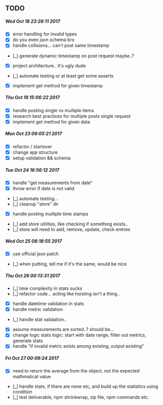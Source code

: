 ## TODO
##### Wed Oct 18 23:26:11 2017
- [x] error handling for invalid types
- [x] do you even json schema bro 
- [x] handle collisions... can't post same timestamp
- [_] generate dynamic timestamp on post request maybe..?
- [x] project architecture.. it's ugly dude
- [_] automate testing or at least get some asserts
- [x] implement get method for given timestamp

##### Thu Oct 19 15:06:22 2017
- [x] handle posting single vs multiple items
- [x] research best practices for multiple posts single request
- [x] implement get method for given data

##### Mon Oct 23 09:05:21 2017
- [x] refactor / startover
- [x] change app structure
- [x] setup validation && schema

##### Tue Oct 24 16:56:12 2017
- [x] handle "get measurements from date"
- [x] throw error if date is not valid
- [_] automate testing...
- [_] cleanup "store" dir
- [x] handle posting multiple time stamps
- [_] add store utilities, like checking if something exists..
- [_] store will need to add, remove, update, check entries

##### Wed Oct 25 08:18:55 2017
- [x] use official json patch
- [_] when putting, tell me if it's the same, would be nice

##### Thu Oct 26 00:13:31 2017
- [_] time complexity in stats sucks
- [_] refactor code... acting like hoisting isn't a thing..
- [x] handle datetime validation in stats
- [x] handle metric validation
- [_] handle stat validation..
- [x] assume measurements are sorted..? should be...
- [x] change logic stats logic: start with date range, filter out metrics, generate stats
- [x] handle "if invalid metric exists among existing, output existing"

##### Fri Oct 27 00:09:24 2017
- [x] need to return the average from the object, not the expected mathmatical value
- [_] handle stats, if there are none etc, and build up the statistics using condition
- [_] test deliverable, npm shrinkwrap, zip file, npm commands etc.